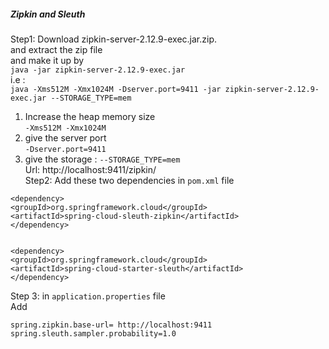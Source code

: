 ##### Zipkin and Sleuth
Step1: Download zipkin-server-2.12.9-exec.jar.zip.  
and extract the zip file \
and make it up by \
```java -jar zipkin-server-2.12.9-exec.jar``` \
i.e : \
 ```java -Xms512M -Xmx1024M -Dserver.port=9411 -jar zipkin-server-2.12.9-exec.jar --STORAGE_TYPE=mem```
1. Increase the heap memory size \
```-Xms512M -Xmx1024M```
2. give the server port \
   ```-Dserver.port=9411```
3. give the storage :
```--STORAGE_TYPE=mem``` \
Url: http://localhost:9411/zipkin/ \
Step2: Add these two dependencies in ```pom.xml``` file
```
<dependency>
<groupId>org.springframework.cloud</groupId>
<artifactId>spring-cloud-sleuth-zipkin</artifactId>
</dependency>


<dependency>
<groupId>org.springframework.cloud</groupId>
<artifactId>spring-cloud-starter-sleuth</artifactId>
</dependency>
```
Step 3:
in ```application.properties``` file \
Add
```
spring.zipkin.base-url= http://localhost:9411
spring.sleuth.sampler.probability=1.0
```
